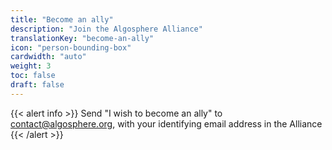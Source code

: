 ```yaml
---
title: "Become an ally"
description: "Join the Algosphere Alliance"
translationKey: "become-an-ally"
icon: "person-bounding-box"
cardwidth: "auto"
weight: 3
toc: false
draft: false
---
```


{{< alert info >}}
Send "I wish to become an ally" to contact@algosphere.org, with your identifying email address in the Alliance
{{< /alert >}}
